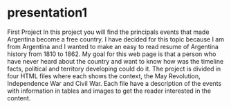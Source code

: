 # presentation1
First Project
In this project you will find the principals events that made Argentina become a free country.
I have decided for this topic because I am from Argentina and I wanted to make an easy to read resume of Argentina history from 1810 to 1862.
My goal for this web page is that a person who have never heard about the country and want to know how was the timeline facts, political and territory developing could do it.
The project is divided in four HTML files where each shows the context, the May Revolution, Independence War and Civil War.
Each file have a description of the events with information in tables and images to get the reader interested in the content.

